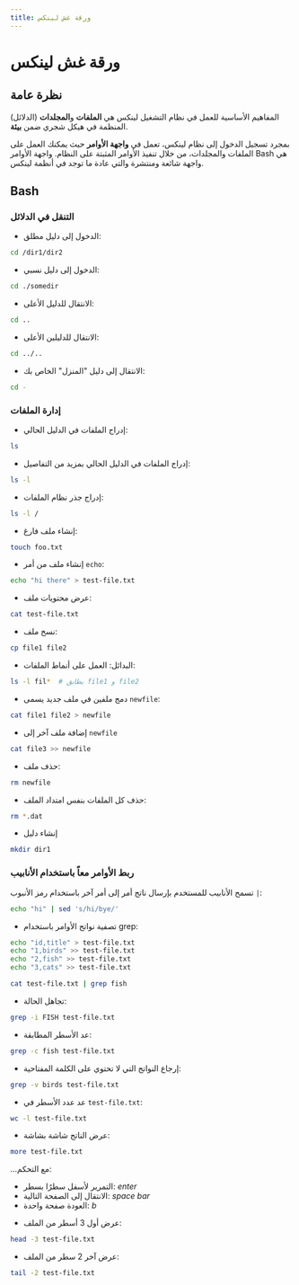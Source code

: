 ```yaml
---
title: ورقة غش لينكس
---
```


# ورقة غش لينكس

## نظرة عامة

المفاهيم الأساسية للعمل في نظام التشغيل لينكس هي **الملفات** و**المجلدات** (الدلائل) المنظمة في
هيكل شجري ضمن **بيئة**.

بمجرد تسجيل الدخول إلى نظام لينكس، تعمل في **واجهة الأوامر** حيث يمكنك العمل على الملفات والمجلدات،
من خلال تنفيذ الأوامر المثبتة على النظام. واجهة الأوامر Bash هي واجهة شائعة ومنتشرة والتي
عادة ما توجد في أنظمة لينكس.

## Bash

### التنقل في الدلائل

* الدخول إلى دليل مطلق:

```bash
cd /dir1/dir2
```

* الدخول إلى دليل نسبي:

```bash
cd ./somedir
```

* الانتقال للدليل الأعلى:

```bash
cd ..
```

* الانتقال للدليلين الأعلى:

```bash
cd ../..
```

* الانتقال إلى دليل "المنزل" الخاص بك:

```bash
cd -
```

### إدارة الملفات

* إدراج الملفات في الدليل الحالي:

```bash
ls
```

* إدراج الملفات في الدليل الحالي بمزيد من التفاصيل:

```bash
ls -l
```

* إدراج جذر نظام الملفات:

```bash
ls -l /
```

* إنشاء ملف فارغ:

```bash
touch foo.txt
```

* إنشاء ملف من أمر `echo`:

```bash
echo "hi there" > test-file.txt
```

* عرض محتويات ملف:

```bash
cat test-file.txt
```

* نسخ ملف:

```bash
cp file1 file2
```

* البدائل: العمل على أنماط الملفات:

```bash
ls -l fil*  # يطابق file1 و file2
```

* دمج ملفين في ملف جديد يسمى `newfile`:

```bash
cat file1 file2 > newfile
```

* إضافة ملف آخر إلى `newfile`

```bash
cat file3 >> newfile
```

* حذف ملف:

```bash
rm newfile
```

* حذف كل الملفات بنفس امتداد الملف:

```bash
rm *.dat
```

* إنشاء دليل

```bash
mkdir dir1
```

### ربط الأوامر معاً باستخدام الأنابيب

تسمح الأنابيب للمستخدم بإرسال ناتج أمر إلى أمر آخر باستخدام رمز الأنبوب `|`:

```bash
echo "hi" | sed 's/hi/bye/'
```

* تصفية نواتج الأوامر باستخدام grep:

```bash
echo "id,title" > test-file.txt
echo "1,birds" >> test-file.txt
echo "2,fish" >> test-file.txt
echo "3,cats" >> test-file.txt

cat test-file.txt | grep fish
```

* تجاهل الحالة:

```bash
grep -i FISH test-file.txt
```

* عد الأسطر المطابقة:

```bash
grep -c fish test-file.txt
```

* إرجاع النواتج التي لا تحتوي على الكلمة المفتاحية:

```bash
grep -v birds test-file.txt
```

* عد عدد الأسطر في `test-file.txt`:

```bash
wc -l test-file.txt
```

* عرض الناتج شاشة بشاشة:

```bash
more test-file.txt
```

...مع التحكم:

- التمرير لأسفل سطرًا بسطر: *enter*
- الانتقال إلى الصفحة التالية: *space bar*
- العودة صفحة واحدة: *b*

* عرض أول 3 أسطر من الملف:

```bash
head -3 test-file.txt
```

* عرض آخر 2 سطر من الملف:

```bash
tail -2 test-file.txt
```